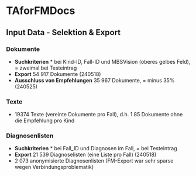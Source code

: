# TAforFMDocs

## Input Data - Selektion & Export

### Dokumente

- **Suchkriterien** * bei Kind-ID, Fall-ID und MBSVision (oberes gelbes Feld), = zweimal bei Testeintrag
- **Export** 54 917 Dokumente (240518)
- **Ausschluss von Empfehlungen** 35 967 Dokumente, = minus 35% (240525)

### Texte

- 19374 Texte (vereinte Dokumente pro Fall), d.h. 1.85 Dokumente ohne die Empfehlung pro Kind

### Diagnosenlisten

- **Suchkriterien** * bei Fall_ID und Diagnosen im Fall, = bei Testeintrag
- **Export** 21 539 Diagnoselisten (eine Liste pro Fall) (240518)
- 2 073 anonymisierte Diagnosenlisten (FM-Export war sehr sparse wegen Verbindungsproblematik)



